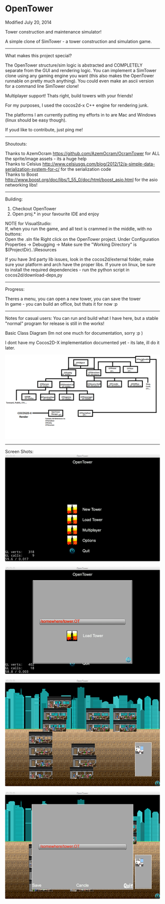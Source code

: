 OpenTower
=========
    
Modified July 20, 2014    
    
	
Tower construction and maintenance simulator!    
    
A simple clone of SimTower - a tower construction and simulation game.    
    
---------------------------------------------------------------        
What makes this project special?    
    
The OpenTower structure/sim logic is abstracted and COMPLETELY separate from the GUI and rendering logic. You can implement a SimTower clone using any gaming engine you want (this also makes the OpenTower runnable on pretty much anything). You could even make an ascii version for a command line SimTower clone!    
    
Multiplayer support! Thats right, build towers with your friends!
    
For my purposes, I used the cocos2d-x C++ engine for rendering junk.   
         
The platforms I am currently putting my efforts in to are Mac and Windows (linux should be easy though).
    
If youd like to contribute, just ping me!  
    
---------------------------------------------------------------    
Shoutouts:

Thanks to AzemOcram https://github.com/AzemOcram/OcramTower for ALL the sprite/image assets - its a huge help    
Thanks to Celsius http://www.celsiusgs.com/blog/2012/12/a-simple-data-serialization-system-for-c/ for the serialization code    
Thanks to Boost http://www.boost.org/doc/libs/1_55_0/doc/html/boost_asio.html for the asio networking libs!    
     
---------------------------------------------------------------     
Building:     
    
1) Checkout OpenTower     
2) Open proj.* in your favourite IDE and enjoy    
    
NOTE for VisualStudio:    
If, when you run the game, and all text is crammed in the middle, with no buttons:    
Open the .sln file Right click on the OpenTower project. Under Configuration Properties -> Debugging -> Make sure the "Working Directory" is $(ProjectDir)..\Resources    
    
If you have 3rd party lib issues, look in the cocos2d/external folder, make sure your platform and arch have the proper libs. If youre on linux, be sure to install the required dependencies - run the python script in cocos2d/download-deps,py    
    
---------------------------------------------------------------     
Progress:    

Theres a menu, you can open a new tower, you can save the tower      
In game - you can build an office, but thats it for now :p    

---------------------------------------------------------------
    
Notes for casual users: You can run and build what I have here, but a stable "normal" program for release is still in the works!    

Basic Class Diagram (Im not one much for documentation, sorry :p )    
    
I dont have my Cocos2D-X implementation documented yet - its late, ill do it later.
        
![](Resources/ClassDiagram.png?raw=true)

---------------------------------------------------------------
Screen Shots:    
![](Resources/menu.png?raw=true)    
    
![](Resources/load.png?raw=true)    
    
![](Resources/build.png?raw=true)    
    
![](Resources/save.png?raw=true)    


